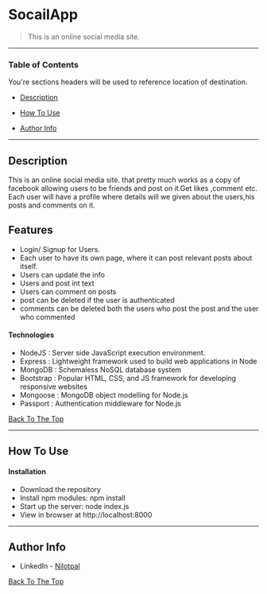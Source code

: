 # SocailApp




> This is an online social media site.
---

### Table of Contents
You're sections headers will be used to reference location of destination.

- [Description](#description)
- [How To Use](#how-to-use)

- [Author Info](#author-info)

---

## Description

This is an online social media site. that pretty much works as a copy of facebook allowing users to be friends and post on it.Get likes ,comment etc.
Each user will have a profile where details will we given about the users,his posts and comments on it.
## Features
* Login/ Signup for Users.
* Each user to have its own page, where it can post relevant posts about itself.
* Users can update the info
* Users and post int text
* Users can comment on posts
* post can be deleted if the user is authenticated
* comments can be deleted both the users who post the post and the user who commented


#### Technologies

- NodeJS : Server side JavaScript execution environment.
- Express : Lightweight framework used to build web applications in Node
- MongoDB : Schemaless NoSQL database system
- Bootstrap : Popular HTML, CSS, and JS framework for developing responsive websites
- Mongoose : MongoDB object modelling for Node.js
- Passport : Authentication middleware for Node.js

[Back To The Top](#read-me-template)

---

## How To Use

#### Installation

- Download the repository
- Install npm modules: npm install
- Start up the server: node index.js
- View in browser at http://localhost:8000



---





## Author Info

- LinkedIn - [Nilotpal](https://www.linkedin.com/in/nilotpal-das-842b071a1/)


[Back To The Top](#read-me-template)
